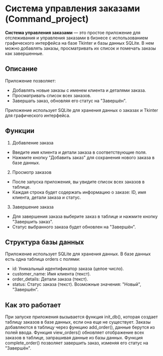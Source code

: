 
# Система управления заказами (Command_project)

**Система управления заказами** — это простое приложение для отслеживания и управления заказами в бизнесе с использованием графического интерфейса на базе Tkinter и базы данных SQLite. В нем можно добавлять заказы, просматривать их список и помечать заказы как завершенные.

## Описание

Приложение позволяет:
- Добавлять новые заказы с именем клиента и деталями заказа.
- Просматривать список всех заказов.
- Завершать заказ, обновляя его статус на "Завершён".

Приложение использует SQLite для хранения данных о заказах и Tkinter для графического интерфейса.

## Функции
1. Добавление заказа
- Введите имя клиента и детали заказа в соответствующие поля.
- Нажмите кнопку "Добавить заказ" для сохранения нового заказа в базе данных.
2. Просмотр заказов
- После запуска приложения, вы увидите список всех заказов в таблице.
- Каждая строка будет содержать информацию о заказе: ID, имя клиента, детали заказа и статус.
3. Завершение заказа
- Для завершения заказа выберите заказ в таблице и нажмите кнопку "Завершить заказ".
- Статус выбранного заказа будет обновлен на "Завершён".

  
## Структура базы данных

Приложение использует SQLite для хранения данных. В базе данных есть одна таблица orders с полями:

- id: Уникальный идентификатор заказа (целое число).
- customer_name: Имя клиента (текст).
- order_details: Детали заказа (текст).
- status: Статус заказа (текст). Возможные значения: "Новый", "Завершён".


## Как это работает
При запуске приложения вызывается функция init_db(), которая создает таблицу заказов в базе данных, если она еще не существует.
Заказы добавляются в таблицу через функцию add_order(), данные берутся из полей ввода.
Функция view_orders() обновляет отображение всех заказов в таблице, запрашивая данные из базы данных.
Функция complete_order() позволяет завершить заказ, изменяя его статус на "Завершён".
